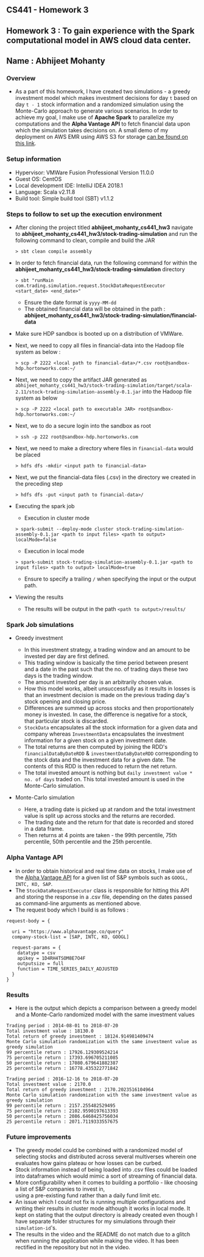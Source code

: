 CS441 - Homework 3
---
Homework 3 : To gain experience with the Spark computational model in AWS cloud data center.
---
Name : Abhijeet Mohanty
---
### Overview

* As a part of this homework, I have created two simulations - a greedy investment model which makes investment decisions for day `t` 
based on day `t - 1` stock information and a randomized simulation using the Monte-Carlo approach to generate various scenarios. In order to 
achieve my goal, I make use of **Apache Spark** to parallelize my computations and the **Alpha Vantage API** to fetch financial data
upon which the simulation takes decisions on. A small demo of my deployment on AWS EMR using AWS S3 for storage [can be found on this link](https://www.youtube.com/watch?v=NT2R0RryLv0&t=481s).  

### Setup information

* Hypervisor: VMWare Fusion Professional Version 11.0.0
* Guest OS:  CentOS
* Local development IDE: IntelliJ IDEA 2018.1
* Language: Scala v2.11.8
* Build tool: Simple build tool (SBT) v1.1.2 

### Steps to follow to set up the execution environment

* After cloning the project titled **abhijeet_mohanty_cs441_hw3** navigate to **abhijeet_mohanty_cs441_hw3/stock-trading-simulation** and run the following command to clean, compile and build the JAR
    
    `> sbt clean compile assembly`
    
* In order to fetch financial data, run the following command for within the **abhijeet_mohanty_cs441_hw3/stock-trading-simulation** directory

    `> sbt "runMain com.trading.simulation.request.StockDataRequestExecutor <start_date> <end_date>"`
    
    * Ensure the date format is `yyyy-MM-dd`
    * The obtained financial data will be obtained in the path : **abhijeet_mohanty_cs441_hw3/stock-trading-simulation/financial-data** 

* Make sure HDP sandbox is booted up on a distribution of VMWare.

* Next, we need to copy all files in financial-data into the Hadoop file system as below :

    
    `> scp -P 2222 <local path to financial-data>/*.csv root@sandbox-hdp.hortonworks.com:~/`
    

* Next, we need to copy the artifact JAR generated as `abhijeet_mohanty_cs441_hw3/stock-trading-simulation/target/scala-2.11/stock-trading-simulation-assembly-0.1.jar` into the Hadoop file system as below
    
    
    `> scp -P 2222 <local path to executable JAR> root@sandbox-hdp.hortonworks.com:~/`
    

* Next, we to do a secure login into the sandbox as root 
    
    
    `> ssh -p 222 root@sandbox-hdp.hortonworks.com`
    

* Next, we need to make a directory where files in `financial-data` would be placed  
    
    
    `> hdfs dfs -mkdir <input path to financial-data>`
    

* Next, we put the financial-data files (.csv) in the directory we created in the preceding step 
    
    
    `> hdfs dfs -put <input path to financial-data>/`
    
* Executing the spark job
    
   * Execution in cluster mode
    
    `> spark-submit --deploy-mode cluster stock-trading-simulation-assembly-0.1.jar <path to input files> <path to output> localMode=false`
 
   * Execution in local mode
    
    `> spark-submit stock-trading-simulation-assembly-0.1.jar <path to input files> <path to output> localMode=true`
     
    
   * Ensure to specify a trailing `/` when specifying the input or the output path. 

* Viewing the results
    * The results will be output in the path `<path to output>/results/`

### Spark Job simulations

* Greedy investment

    * In this investment strategy, a trading window and an amount to be invested per day are first defined.
    * This trading window is basically the time period between present and a date in the past such that the 
      no. of trading days these two days is the trading window.
    * The amount invested per day is an arbitrarily chosen value.
    * How this model works, albeit unsuccessfully as it results in  losses is that an investment decision
      is made on the previous trading day's stock opening and closing price.
    * Differences are summed up across stocks and then proportionately money is invested. In case, the difference is
      negative for a stock, that particular stock is discarded.
    * `StockData` encapsulates all the stock information for a given data and company whereas `InvestmentData` encapsulates
      the investment information for a given stock on a given investment date.
    * The total returns are then computed by joining the RDD's `financialDataByDateRDD` & `investmentDataByDateRDD` corresponding to the stock data and the investment data for
      a given date. The contents of this RDD is then reduced to return the net return.
    * The total invested amount is nothing but `daily investment value * no. of days` traded on. This total invested amount is used 
      in the Monte-Carlo simulation.

* Monte-Carlo simulation

    * Here, a trading date is picked up at random and the total investment value is split up across stocks and the returns are recorded.
    * The trading date and the return for that date is recorded and stored in a data frame.
    * Then returns at 4 points are taken - the 99th percentile, 75th percentile, 50th percentile and the 25th percentile.

### Alpha Vantage API
* In order to obtain historical and real time data on stocks, I make use of the [Alpha Vantage API](https://www.alphavantage.co/documentation/) for a given list of
S&P symbols such as `GOOGL, INTC, KO, SAP`. 
* The `StockDataRequestExecutor` class is responsible for hitting this API and storing the response in a .csv file, depending
on the dates passed as command-line arguments as mentioned above.  
* The request body which I build is as follows : 

````
request-body = {

  uri = "https://www.alphavantage.co/query"
  company-stock-list = [SAP, INTC, KO, GOOGL]

  request-params = {
    datatype = csv
    apikey = 1D4RH4TSOM8E7O4F
    outputsize = full
    function = TIME_SERIES_DAILY_ADJUSTED
  }
}
````


### Results

* Here is the output which depicts a comparison between a greedy model and a Monte-Carlo randomized model with the same investment values 
   
````
Trading period : 2014-08-01 to 2018-07-20
Total investment value : 18130.0
Total return of greedy investment : 18124.914981409474
Monte Carlo simulation randomization with the same investment value as greedy simulation
99 percentile return : 17926.129309524214
75 percentile return : 17393.696705211085
50 percentile return : 17080.679641882387
25 percentile return : 16778.435322771842
````
   
   
````
Trading period : 2016-12-16 to 2018-07-20
Total investment value : 2170.0
Total return of greedy investment : 2170.2023516104964
Monte Carlo simulation randomization with the same investment value as greedy simulation
99 percentile return : 2157.255482529495
75 percentile return : 2102.9590197613393
50 percentile return : 2086.6468425756034
25 percentile return : 2071.7119333557675
````

### Future improvements

* The greedy model could be combined with a randomized model of selecting stocks and distributed across several multiverses
wherein one evaluates how gains plateau or how losses can be curbed.
* Stock information instead of being loaded into .csv files could be loaded into dataframes which would mimic a sort of streaming
of financial data.
* More configurability when it comes to building a portfolio - like choosing a list of S&P companies to invest in,  
using a pre-existing fund rather than a daily fund limit etc.     
* An issue which I could not fix is running multiple configurations and writing their results in cluster mode although it works in local mode. It kept on stating that the output directory 
is already created even though I have separate folder structures for my simulations through their `simulation-id`'s.     
* The results in the video and the README do not match due to a glitch when running the application while making the video. It has been rectified in the repository but not in the video.

